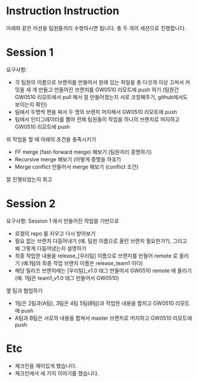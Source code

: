 Instruction
Instruction
===========

아래와 같은 미션을 팀원들끼리 수행하시면 됩니다. 총 두 개의 세션으로 진행합니다.

Session 1
=========

요구사항:

* 각 팀원의 이름으로 브랜치를 만들어서 원래 있는 파일을 총 다섯개 이상 고쳐서 커밋을 세 개 만들고 만들어진 브랜치를 GW0510 리모트에 push 하기 (팀원간 GW0510 리모트에서 pull 해서 잘 만들어졌는지 서로 코칭해주기, github에서도 보이는지 확인)
* 팀에서 두명씩 편을 짜서 두 명의 브랜치 머지해서 GW0510 리모트에 push
* 팀에서 인티그레이터를 뽑아 전체 팀원들의 작업을 하나의 브랜치로 머지하고 GW0510 리모트에 push

위 작업을 할 때 아래의 조건을 충족시키기

* FF merge (fast-forward merge) 해보기 (팀원끼리 증명하기)
* Recursive merge 해보기 (어떻게 증명을 하죠?)
* Merge conflict 만들어서 merge 해보기 (conflict 조건)

잘 진행되었는지 회고

Session 2
=========

요구사항: Session 1 에서 만들어진 작업을 기반으로

* 로컬의 repo 를 지우고 다시 받아보기
* 필요 없는 브랜치 다듬어내기 (예. 팀원 이름으로 올린 브랜치 필요한가?), 그리고 왜 그렇게 다듬어냈는지 설명하기
* 최종 작업한 내용을 release_[우리팀] 이름으로 브랜치를 만들어 remote 로 올리기 (예.1팀의 최종 작업 브랜치 이름은 release_team1 이다)
* 해당 릴리즈 브랜치에는 [우리팀]_v1.0 태그 만들어서 GW0510 remote 에 올리기 (예. 1팀은 team1_v1.0 태그 만들어서 GW0510)

옆 팀과 협업하기

* 1팀은 2팀과(A팀), 3팀은 4팀 5팀(B팀)과 작업한 내용을 합치고 GW0510 리모트에 push
* A팀과 B팀은 서로의 내용을 합쳐서 master 브랜치로 머지하고 GW0510 리모트에 push

Etc
===

* 체크인을 재미있게 했습니다.
* 체크인에서 세 가지 이야기를 했습니다.
